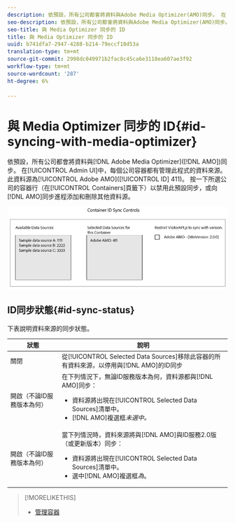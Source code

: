 ```yaml
---
description: 依預設，所有公司都會將資料與Adobe Media Optimizer(AMO)同步。 在「管理員UI」中，每個公司容器都有管理此程式的資料來源。 此資料來源為Adobe AMO(ID 411)。 按一下所選公司的容器列（在「容器」標籤下），停用此預設同步，或新增及移除其他資料來源至AMO同步程式。
seo-description: 依預設，所有公司都會將資料與Adobe Media Optimizer(AMO)同步。 在「管理員UI」中，每個公司容器都有管理此程式的資料來源。 此資料來源為Adobe AMO(ID 411)。 按一下所選公司的容器列（在「容器」標籤下），停用此預設同步，或新增及移除其他資料來源至AMO同步程式。
seo-title: 與 Media Optimizer 同步的 ID
title: 與 Media Optimizer 同步的 ID
uuid: b741dfa7-2947-4288-b214-79eccf18d53a
translation-type: tm+mt
source-git-commit: 2998dc049971b2fac8c45ca6e3118ea607ae3f92
workflow-type: tm+mt
source-wordcount: '287'
ht-degree: 6%

---
```



# 與 Media Optimizer 同步的 ID{#id-syncing-with-media-optimizer}

依預設，所有公司都會將資料與[!DNL Adobe Media Optimizer]([!DNL AMO])同步。 在[!UICONTROL Admin UI]中，每個公司容器都有管理此程式的資料來源。 此資料源為[!UICONTROL Adobe AMO]([!UICONTROL ID] 411)。 按一下所選公司的容器行（在[!UICONTROL Containers]頁籤下）以禁用此預設同步，或向[!DNL AMO]同步進程添加和刪除其他資料源。

![](assets/id-sync.png)

## ID同步狀態{#id-sync-status}

下表說明資料來源的同步狀態。

| 狀態 | 說明 |
|------ | -------- |
| 關閉 | 從[!UICONTROL Selected Data Sources]移除此容器的所有資料來源，以停用與[!DNL AMO]的ID同步 |
| 開啟（不論ID服務版本為何） | 在下列情況下，無論ID服務版本為何，資料源都與[!DNL AMO]同步： <ul><li>資料源將出現在[!UICONTROL Selected Data Sources]清單中。</li><li>[!DNL AMO]複選框&#x200B;*未選中。*</li></ul> |
| 開啟（不論ID服務版本為何） | 當下列情況時，資料來源將與[!DNL AMO]與ID服務2.0版（或更新版本）同步： <ul><li>資料源將出現在[!UICONTROL Selected Data Sources]清單中。</li><li>選中[!DNL AMO]複選框&#x200B;*為*。</li></ul> |

>[!MORELIKETHIS]
>
>* [管理容器](../companies/admin-manage-containers.md#task_61DB5CEECC5049DD8D059C642AC3F967)

